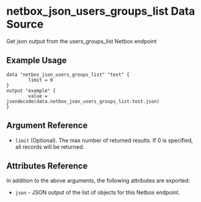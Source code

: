 # netbox\_json\_users\_groups\_list Data Source

Get json output from the users_groups_list Netbox endpoint

## Example Usage

```hcl
data "netbox_json_users_groups_list" "test" {
        limit = 0
}
output "example" {
        value = jsondecode(data.netbox_json_users_groups_list.test.json)
}
```

## Argument Reference

* ``limit`` (Optional). The max number of returned results. If 0 is specified, all records will be returned.

## Attributes Reference

In addition to the above arguments, the following attributes are exported:
* ``json`` - JSON output of the list of objects for this Netbox endpoint.

